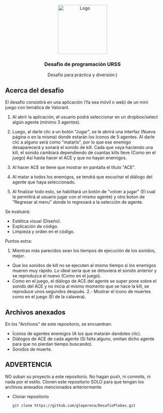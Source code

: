 <!-- PROJECT LOGO -->
<br />
<div align="center">
  <a href="https://github.com/othneildrew/Best-README-Template">
    <img src="https://i.ibb.co/b5cbJgq/logo-plebes.png" alt="Logo" width="160" height="160">
  </a>

  <h3 align="center">Desafio de programación URSS</h3>

  <p align="center">
    Desafio para práctica y diversión:)
    <br />
  </p>
</div>

<!-- ABOUT THE PROJECT -->
## Acerca del desafio

El desafio consistirá en una aplicación (Ya sea móvil o web) de un mini juego con temática de Valorant. 

1. Al abrir la aplicación, el usuario podrá seleccionar en un dropbox/select algún agente (mínimo 3 agentes).

2. Luego, al darle clic a un botón "Jugar", se le abrirá una interfaz (Nueva página o en la misma) donde estarán los íconos de 5 agentes. Al darle clic a alguno será como "matarlo", por lo que ese enemigo desaparecerá y sonará el sonido de kill. Cada que vaya haciendo una kill, el sonido cambiará dependiendo de cuantas kills lleve (Como en el juego) Así hasta hacer el ACE y que no hayan enemigos.

3. Al hacer ACE se tiene que mostrar en pantalla el título "ACE".

4. Al matar a todos los enemigos, se tendrá que escuchar el diálogo del agente que haya seleccionado.

5. Al finalizar todo esto, se habilitará un botón de "volver a jugar" (El cual le permitirá al usuario jugar con el mismo agente) y otro boton de "Regresar al menu" donde lo regresará a la selección de agente.

Se evaluará:
* Estética visual (Diseño).
* Explicación de código.
* Limpieza y orden en el código.

Puntos extra:
1. Mientras más parecidos sean los tiempos de ejecución de los sonidos, mejor.
  * Que los sonidos de kill no se ejecuten al mismo tiempo si los enemigos mueren muy rápido. Lo ideal seria que se detuviera el sonido anterior y se reproduzca el nuevo (Como en el juego).
  * Como en el juego, el diálogo de ACE del agente se super pone sobre el sonido del ACE y no inicia al mismo momento que se hace la kill, se reproduce unos segundos después.
2.- Mostrar el ícono de muertes como en el juego (El de la calavera).

## Archivos anexados

En los "Archivos" de este repositorio, se encuentran:

* Íconos de agentes enemigos (A los que matarán dandoles clic).
* Diálogos de ACE de cada agente (Si falta alguno, omitan dicho agente para que no pierdan tiempo buscando).
* Sonidos de muerte.

## ADVERTENCIA

NO suban su proyecto a este repositorio. No hagan push, ni commits, ni nada por el estilo. Clonen este repositorio SOLO para que tengan los archivos anexados mencionados anteriormente

* Clonar repositorio
   ```sh
   git clone https://github.com/gloperena/DesafioPlebes.git
   ```
